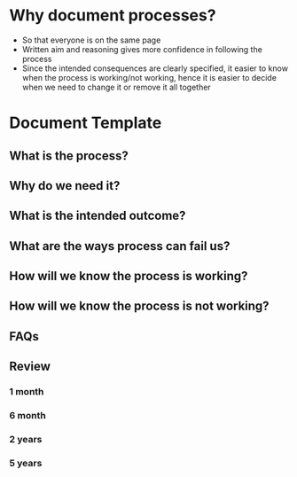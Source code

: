 # Why document processes?

- So that everyone is on the same page
- Written aim and reasoning gives more confidence in following the process
- Since the intended consequences are clearly specified, it easier to know when the process is working/not working, hence it is easier to decide when we need to change it or remove it all together

# Document Template

## What is the process?

## Why do we need it?

## What is the intended outcome?

## What are the ways process can fail us?

## How will we know the process is working?

## How will we know the process is not working?

## FAQs

## Review

### 1 month

### 6 month

### 2 years

### 5 years
